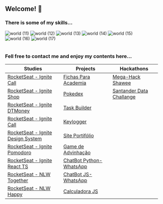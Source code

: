 ## Welcome! :vulcan_salute:
### There is some of my skills...
<!--
 <div>
  <a href="https://github.com/GabrielRioo">
  <img height="180em" src="https://github-readme-stats.vercel.app/api?username=GabrielRioo&show_icons=true&theme=dracula&include_all_commits=true&count_private=true"/>
  <img height="180em" src="https://github-readme-stats.vercel.app/api/top-langs/?username=GabrielRioo&layout=compact&langs_count=8&theme=dracula"/>
</div>
<div style="display: flex"><br>
  <img align="center" alt="Gabs-Js" height="30" width="40" src="https://raw.githubusercontent.com/devicons/devicon/master/icons/javascript/javascript-plain.svg">
  <img align="center" alt="Gabs-Ts" height="30" width="40" src="https://raw.githubusercontent.com/devicons/devicon/master/icons/typescript/typescript-plain.svg">
  <img align="center" alt="Gabs-React" height="30" width="40" src="https://raw.githubusercontent.com/devicons/devicon/master/icons/react/react-original.svg">
  <img align="center" alt="Gabs-HTML" height="30" width="40" src="https://raw.githubusercontent.com/devicons/devicon/master/icons/html5/html5-original.svg">
  <img align="center" alt="Gabs-CSS" height="30" width="40" src="https://raw.githubusercontent.com/devicons/devicon/master/icons/css3/css3-original.svg">
  <img align="center" alt="Gabs-Csharp" height="30" width="40" src="https://raw.githubusercontent.com/devicons/devicon/master/icons/csharp/csharp-original.svg">
</div>
  ##
  -->
  
![world (11)](https://github.com/GabrielRioo/gabrielrioo/assets/61875527/2a36bea7-6f88-4018-9829-be8ec63f4bf1)
![world (12)](https://github.com/GabrielRioo/gabrielrioo/assets/61875527/7b20a23b-c563-4cb9-bd45-9d8566a40438)
![world (13)](https://github.com/GabrielRioo/gabrielrioo/assets/61875527/d20d15e2-b751-4780-ae99-9edfd3fa7f80)
![world (14)](https://github.com/GabrielRioo/gabrielrioo/assets/61875527/709f6cdc-a591-4f32-80d4-f4aad27f1eb0)
![world (15)](https://github.com/GabrielRioo/gabrielrioo/assets/61875527/3d8063ec-a100-4c19-9fe6-2aac02a60132)
![world (16)](https://github.com/GabrielRioo/gabrielrioo/assets/61875527/2fcb2811-2581-4a9b-b807-64ae8accdb6e)
![world (17)](https://github.com/GabrielRioo/gabrielrioo/assets/61875527/49b964b4-9ede-4aa2-9ad2-a0e935176f71)
<br/>
<br/>



### Fell free to contact me and enjoy my contents here...

<table id="myTable">
  <thead>
    <tr>
      <th>Studies</th>
      <th>Projects</th>
      <th>Hackathons</th>
    </tr>
  </thead>
  <tbody>
   <tr>
      <td><a href="https://github.com/GabrielRioo/RocketSeat_Ignite_Call"> RocketSeat - Ignite Call </a></td>
      <td><a href="https://github.com/GabrielRioo/Ficha_Academia"> Fichas Para Academia </a></td>
      <td><a href="https://github.com/GabrielRioo/MEGA-HACK"> Mega-Hack Shawee </a></td>
    </tr>
   <tr>
      <td><a href="https://github.com/GabrielRioo/Rocketseat_Ignite_Shop"> RocketSeat - Ignite Shop </a></td>
      <td><a href="https://github.com/GabrielRioo/Pokedex"> Pokedex </a></td>
      <td><a href="https://github.com/GabrielRioo/SantanderDataChallenge"> Santander Data Challange </a></td>
    </tr>
   <tr>
      <td><a href="https://github.com/GabrielRioo/Rocketseat_Ignite_DTMoney"> RocketSeat - Ignite DTMoney </a></td>
      <td><a href="https://github.com/GabrielRioo/TaskBuilder"> Task Builder </a></td>
    <td></td>
    </tr>
    <tr>
      <td><a href="https://github.com/GabrielRioo/RocketSeat_Ignite_Call"> RocketSeat - Ignite Call </a></td>
      <td><a href="https://github.com/GabrielRioo/Keylogger"> Keylogger </a></td>
      <td></td>
    </tr>
    <tr>
      <td><a href="https://github.com/GabrielRioo/Rocketseat_DesignSystem_Storybook"> RocketSeat - Ignite Design System </a></td>
      <td><a href="https://github.com/GabrielRioo/Site_Portifolio"> Site Portifólio </a></td>
     <td></td>
    </tr>
    <tr>
      <td><a href="https://github.com/GabrielRioo/Rocketseat_Ignite_Pomodoro"> RocketSeat - Ignite Pomodoro </a></td>
      <td><a href="https://github.com/GabrielRioo/JavaScript_Learning/tree/master/GuessWhatGame"> Game de Advinhação </a></td>
     <td></td>
    </tr>
    <tr>
      <td><a href="https://github.com/GabrielRioo/Rocketseat_Ignite_ReactTS"> RocketSeat - Ignite React TS </a></td>
      <td> <a href="https://github.com/GabrielRioo/ChatBot_wpp"> ChatBot Python- WhatsApp </a></td>
    <td></td>
    </tr>
    <tr>
      <td><a href="https://github.com/GabrielRioo/next-level-week-together"> RocketSeat - NLW Together </a></td>
      <td><a href="https://github.com/GabrielRioo/chatbot-javascript"> ChatBot JS- WhatsApp </a></td>
      <td></td>
    </tr>
    <tr>
      <td><a href="https://github.com/GabrielRioo/next-level-week-3-happy"> RocketSeat - NLW Happy </a></td>
      <td><a href="https://github.com/GabrielRioo/JavaScript_Learning/tree/master/calculadora"> Calculadora JS </a></td>
      <td></td>
    </tr>
  </tbody>
</table>

<!--
<table border="2" bgcolor="red" id="myTable">
<tr>
<td>
<details>
  <summary>PROJECTS</summary>
  <a href="https://github.com/GabrielRioo/Keylogger"> Keylogger </a>
  <br>
  <a href="https://github.com/GabrielRioo/Site_Portifolio"> Site Portifólio </a>
  <br>
  <a href="https://github.com/GabrielRioo/JavaScript_Learning/tree/master/GuessWhatGame"> Game de Advinhação </a>
  <br>
  <a href="https://github.com/GabrielRioo/TaskBuilder"> Task Builder </a>
  <br>
  <a href="https://github.com/GabrielRioo/ChatBot_wpp"> ChatBot Python- WhatsApp </a>
  <br>
  <a href="https://github.com/GabrielRioo/chatbot-javascript"> ChatBot JS- WhatsApp </a>
  <br>
  <a href="https://github.com/GabrielRioo/Site_Arte_Luz"> Site e-commerce </a>
  <br>
  <a href="https://github.com/GabrielRioo/JavaScript_Learning/tree/master/calculadora"> Calculadora JS </a>
</details>

</td>
<td>

<details>
  <summary>STUDIES</summary>
  <a href="https://github.com/GabrielRioo/next-level-week-2-proffy"> RocketSeat - Next Level Week 2 - Proffy </a>
  <br>
  <a href="https://github.com/GabrielRioo/omnistack-7-instagram"> RocketSeat - Semana Omnistack 7 - Instagram </a>
  <br>
  <a href="https://github.com/GabrielRioo/next-level-week-ecoleta"> RocketSeat - Next Level Week - Ecoleta </a>
  <br>
  <a href="https://github.com/GabrielRioo/ImersaoReact"> Alura - Imerssão React </a>
  <br>
  <a href="https://github.com/GabrielRioo/ImersaoGameDev"> Alura - Imerssão GameDev </a>
  <br>
  <a href="https://github.com/GabrielRioo/ImersaoCSS"> ALura - Imerssão CSS </a>
  <br>
  <a href="https://github.com/GabrielRioo/Curso_em_Video/tree/master/Curso_Wordpress"> Curso em Video - Wordpress </a>
  <br>
  <a href="https://github.com/GabrielRioo/Curso_em_Video/tree/master/Curso_HTML"> Curso em Video - HTML </a>
  <br>
  <a href="https://github.com/GabrielRioo/Curso_em_Video/tree/master/Curso_Python"> Curso em Video - PYTHON </a>
  <br>
  <a href="https://github.com/GabrielRioo/Curso_em_Video/tree/master/Curso_SQL"> Curso em Video - SQL </a>
  <br>
  <a href="https://github.com/GabrielRioo/MaratonaJS"> Maratona JS - Emerson Broga </a>
  <br>
  <a href="https://github.com/GabrielRioo/Cursos_Diversos/tree/master/Programacao/C%23"> Programação C# </a>
  <br>
  <a href="https://github.com/GabrielRioo/web-application-mvc"> Web Application MVC </a>
  <br>
  <a href="https://github.com/GabrielRioo/web-application-razor"> Web Application Razor </a>
  <br>
  <a href="https://github.com/GabrielRioo/e-commerce"> e-commerce C# e JS </a>
  <br>
  <a href="https://github.com/GabrielRioo/Cursos_Diversos/tree/master/HTML_CSS_JavaScript"> Cursos de HTML/CSS/JS </a>
  <br>
  <a href="https://github.com/GabrielRioo/introduction-git"> Introdução ao Git </a>
</details>

</td>
<td>
<details>
  <summary>HACKATOHNS</summary>
  <a href="https://github.com/GabrielRioo/MEGA-HACK"> Mega-Hack Shawee </a>
  <br>
  <a href="https://github.com/GabrielRioo/SantanderDataChallenge"> Santander Data Challange </a>
</details>
</td>
</tr>
</table>



[![Linkedin Badge](https://img.shields.io/badge/-LinkedIn-blue?style=flat-square&logo=Linkedin&logoColor=white&link=https://www.linkedin.com/in/gabrielpaivario)](https://www.linkedin.com/in/gabrielpaivario)

<!--
**GabrielRioo/gabrielrioo** is a ✨ _special_ ✨ repository because its `README.md` (this file) appears on your GitHub profile.

Here are some ideas to get you started:

- 🔭 I’m currently working on ...
- 🌱 I’m currently learning ...
- 👯 I’m looking to collaborate on ...
- 🤔 I’m looking for help with ...
- 💬 Ask me about ...
- 📫 How to reach me: ...
- 😄 Pronouns: ...
- ⚡ Fun fact: ...
-->
